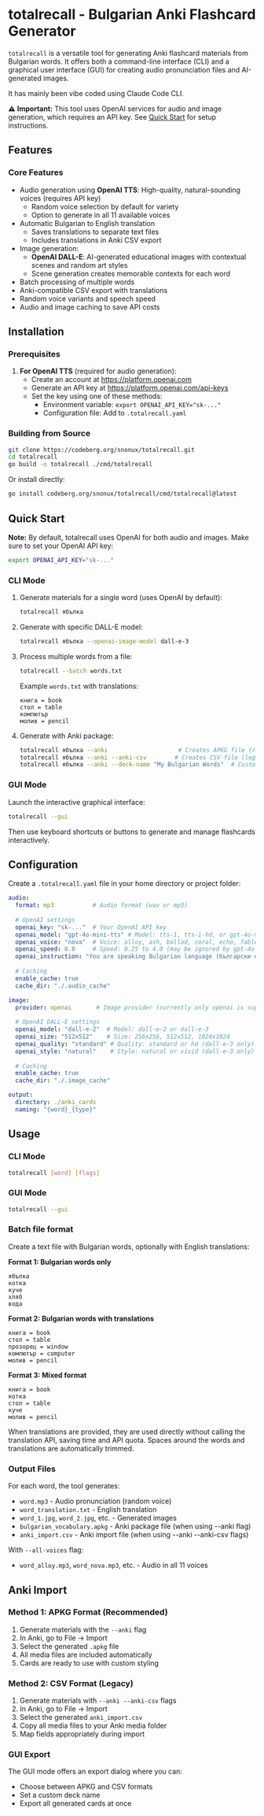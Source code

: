 # totalrecall - Bulgarian Anki Flashcard Generator

`totalrecall` is a versatile tool for generating Anki flashcard materials from Bulgarian words. It offers both a command-line interface (CLI) and a graphical user interface (GUI) for creating audio pronunciation files and AI-generated images.

It has mainly been vibe coded using Claude Code CLI.

⚠️ **Important:** This tool uses OpenAI services for audio and image generation, which requires an API key. See [Quick Start](#quick-start) for setup instructions.

## Features

### Core Features
- Audio generation using **OpenAI TTS**: High-quality, natural-sounding voices (requires API key)
  - Random voice selection by default for variety
  - Option to generate in all 11 available voices
- Automatic Bulgarian to English translation
  - Saves translations to separate text files
  - Includes translations in Anki CSV export
- Image generation:
  - **OpenAI DALL-E**: AI-generated educational images with contextual scenes and random art styles
  - Scene generation creates memorable contexts for each word
- Batch processing of multiple words
- Anki-compatible CSV export with translations
- Random voice variants and speech speed
- Audio and image caching to save API costs

## Installation

### Prerequisites

1. **For OpenAI TTS** (required for audio generation):
   - Create an account at https://platform.openai.com
   - Generate an API key at https://platform.openai.com/api-keys
   - Set the key using one of these methods:
     - Environment variable: `export OPENAI_API_KEY="sk-..."`
     - Configuration file: Add to `.totalrecall.yaml`

### Building from Source

```bash
git clone https://codeberg.org/snonux/totalrecall.git
cd totalrecall
go build -o totalrecall ./cmd/totalrecall
```

Or install directly:

```bash
go install codeberg.org/snonux/totalrecall/cmd/totalrecall@latest
```

## Quick Start

**Note:** By default, totalrecall uses OpenAI for both audio and images. Make sure to set your OpenAI API key:
```bash
export OPENAI_API_KEY="sk-..."
```

### CLI Mode
1. Generate materials for a single word (uses OpenAI by default):
   ```bash
   totalrecall ябълка
   ```

2. Generate with specific DALL-E model:
   ```bash
   totalrecall ябълка --openai-image-model dall-e-3
   ```

3. Process multiple words from a file:
   ```bash
   totalrecall --batch words.txt
   ```
   
   Example `words.txt` with translations:
   ```
   книга = book
   стол = table
   компютър
   молив = pencil
   ```

4. Generate with Anki package:
   ```bash
   totalrecall ябълка --anki                    # Creates APKG file (recommended)
   totalrecall ябълка --anki --anki-csv        # Creates CSV file (legacy)
   totalrecall ябълка --anki --deck-name "My Bulgarian Words"  # Custom deck name
   ```

### GUI Mode
Launch the interactive graphical interface:
```bash
totalrecall --gui
```

Then use keyboard shortcuts or buttons to generate and manage flashcards interactively.

## Configuration

Create a `.totalrecall.yaml` file in your home directory or project folder:

```yaml
audio:
  format: mp3           # Audio format (wav or mp3)
  
  # OpenAI settings
  openai_key: "sk-..."  # Your OpenAI API key
  openai_model: "gpt-4o-mini-tts" # Model: tts-1, tts-1-hd, or gpt-4o-mini-tts
  openai_voice: "nova"  # Voice: alloy, ash, ballad, coral, echo, fable, onyx, nova, sage, shimmer, verse
  openai_speed: 0.8     # Speed: 0.25 to 4.0 (may be ignored by gpt-4o-mini models)
  openai_instruction: "You are speaking Bulgarian language (български език). Pronounce the Bulgarian text with authentic Bulgarian phonetics, not Russian." # For gpt-4o-mini models only
  
  # Caching
  enable_cache: true
  cache_dir: "./.audio_cache"

image:
  provider: openai       # Image provider (currently only openai is supported)
  
  # OpenAI DALL-E settings
  openai_model: "dall-e-2"  # Model: dall-e-2 or dall-e-3
  openai_size: "512x512"    # Size: 256x256, 512x512, 1024x1024
  openai_quality: "standard" # Quality: standard or hd (dall-e-3 only)
  openai_style: "natural"    # Style: natural or vivid (dall-e-3 only)
  
  # Caching
  enable_cache: true
  cache_dir: "./.image_cache"

output:
  directory: ./anki_cards
  naming: "{word}_{type}"
```

## Usage

### CLI Mode
```bash
totalrecall [word] [flags]
```

### GUI Mode
```bash
totalrecall --gui
```

### Batch file format

Create a text file with Bulgarian words, optionally with English translations:

**Format 1: Bulgarian words only**
```
ябълка
котка
куче
хляб
вода
```

**Format 2: Bulgarian words with translations**
```
книга = book
стол = table
прозорец = window
компютър = computer
молив = pencil
```

**Format 3: Mixed format**
```
книга = book
котка
стол = table
куче
молив = pencil
```

When translations are provided, they are used directly without calling the translation API, saving time and API quota. Spaces around the words and translations are automatically trimmed.

### Output Files

For each word, the tool generates:
- `word.mp3` - Audio pronunciation (random voice)
- `word_translation.txt` - English translation
- `word_1.jpg`, `word_2.jpg`, etc. - Generated images
- `bulgarian_vocabulary.apkg` - Anki package file (when using --anki flag)
- `anki_import.csv` - Anki import file (when using --anki --anki-csv flags)

With `--all-voices` flag:
- `word_alloy.mp3`, `word_nova.mp3`, etc. - Audio in all 11 voices

## Anki Import

### Method 1: APKG Format (Recommended)
1. Generate materials with the `--anki` flag
2. In Anki, go to File → Import
3. Select the generated `.apkg` file
4. All media files are included automatically
5. Cards are ready to use with custom styling

### Method 2: CSV Format (Legacy)
1. Generate materials with `--anki --anki-csv` flags
2. In Anki, go to File → Import
3. Select the generated `anki_import.csv`
4. Copy all media files to your Anki media folder
5. Map fields appropriately during import

### GUI Export
The GUI mode offers an export dialog where you can:
- Choose between APKG and CSV formats
- Set a custom deck name
- Export all generated cards at once
